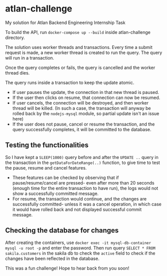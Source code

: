 # atlan-challenge
My solution for Atlan Backend Engineering Internship Task

To build the API, run ```docker-compose up --build```  inside atlan-challenge directory.

The solution uses worker threads and transactions. Every time a submit request is made, a new worker thread is created to run the query. The query will run in a transaction. 

Once the query completes or fails, the query is cancelled and the worker thread dies.

The query runs inside a transaction to keep the update atomic. 
- If user pauses the update, the connection in that new thread is paused.
- If the user then clicks on resume, that connection can now be resumed.
- If user cancels, the connection will be destroyed, and then worker thread will be killed. 
    (In such a case, the transaction will anyway be rolled back by the ```nodejs-mysql``` module, so partial update isn't an issue here)
- If the user does not pause, cancel or resume the transaction, and the query successfully completes, it will be committed to the database.
 
 
 ## Testing the functionalities
 So I have kept a ```SLEEP(1000)``` query before and after the ```UPDATE ..``` query in the transaction in the ```getDataForDateRange(..)``` function, to give time to test the pause, resume and cancel features. 
- These features can be checked by observing that if pause/resume/cancel are pressed- even after more than 20 seconds (enough time for the entire transaction to have run), the logs would not show a successfully committed message. 
- For resume, the transaction would continue, and the changes are successfully committed- unless it was a cancel operation, in which case it would have rolled back and not displayed successful commit message.


## Checking the database for changes
After creating the containers, use ```docker exec -it mysql-db-container mysql -u root -p``` and enter the password. Then run query ```SELECT * FROM sakila.customers``` in the sakila db to check the ```active``` field to check if the changes have been reflected in the database.
 
 
 This was a fun challenge!
 Hope to hear back from you soon!
